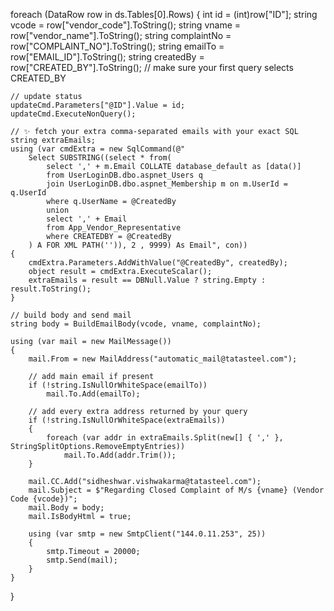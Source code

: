 foreach (DataRow row in ds.Tables[0].Rows)
{
    int id = (int)row["ID"];
    string vcode       = row["vendor_code"].ToString();
    string vname       = row["vendor_name"].ToString();
    string complaintNo = row["COMPLAINT_NO"].ToString();
    string emailTo     = row["EMAIL_ID"].ToString();
    string createdBy   = row["CREATED_BY"].ToString();   // make sure your first query selects CREATED_BY

    // update status
    updateCmd.Parameters["@ID"].Value = id;
    updateCmd.ExecuteNonQuery();

    // ✨ fetch your extra comma-separated emails with your exact SQL
    string extraEmails;
    using (var cmdExtra = new SqlCommand(@"
        Select SUBSTRING((select * from(
            select ',' + m.Email COLLATE database_default as [data()]
            from UserLoginDB.dbo.aspnet_Users q
            join UserLoginDB.dbo.aspnet_Membership m on m.UserId = q.UserId
            where q.UserName = @CreatedBy
            union
            select ',' + Email
            from App_Vendor_Representative
            where CREATEDBY = @CreatedBy
        ) A FOR XML PATH('')), 2 , 9999) As Email", con))
    {
        cmdExtra.Parameters.AddWithValue("@CreatedBy", createdBy);
        object result = cmdExtra.ExecuteScalar();
        extraEmails = result == DBNull.Value ? string.Empty : result.ToString();
    }

    // build body and send mail
    string body = BuildEmailBody(vcode, vname, complaintNo);

    using (var mail = new MailMessage())
    {
        mail.From = new MailAddress("automatic_mail@tatasteel.com");

        // add main email if present
        if (!string.IsNullOrWhiteSpace(emailTo))
            mail.To.Add(emailTo);

        // add every extra address returned by your query
        if (!string.IsNullOrWhiteSpace(extraEmails))
        {
            foreach (var addr in extraEmails.Split(new[] { ',' }, StringSplitOptions.RemoveEmptyEntries))
                mail.To.Add(addr.Trim());
        }

        mail.CC.Add("sidheshwar.vishwakarma@tatasteel.com");
        mail.Subject = $"Regarding Closed Complaint of M/s {vname} (Vendor Code {vcode})";
        mail.Body = body;
        mail.IsBodyHtml = true;

        using (var smtp = new SmtpClient("144.0.11.253", 25))
        {
            smtp.Timeout = 20000;
            smtp.Send(mail);
        }
    }
}
